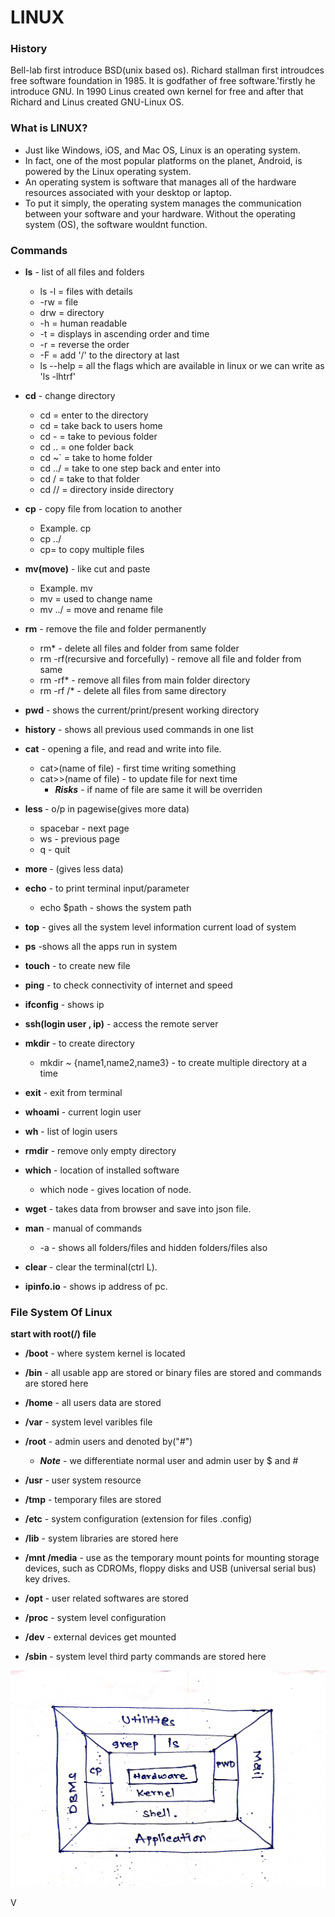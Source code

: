# **LINUX**

### **History**

Bell-lab first introduce BSD(unix based os). Richard stallman first introudces free software foundation in 1985. It is godfather of free software.'firstly he introduce GNU. In 1990 Linus created own kernel for free and after that Richard and Linus created GNU-Linux OS.

### **What is LINUX?**
- Just like Windows, iOS, and Mac OS, Linux is an operating system. 
- In fact, one of the most popular platforms on the planet, Android, is powered by the Linux operating system.
- An operating system is software that manages all of the hardware resources associated with your desktop or laptop.
- To put it simply, the operating system manages the communication between your software and your hardware. Without the operating system (OS), the software wouldnt function.

### **Commands**

- **ls**  -  list of all files and folders
	- ls -l = files with details
	- -rw = file
	- drw = directory
	- -h = human readable
	- -t = displays in ascending order and time
	- -r = reverse the order
	- -F = add '/' to the directory at 	last
	- ls --help = all the flags which are available in linux or we can write as 'ls -lhtrf'


- **cd** - change directory
	- cd<name> = enter to the 	directory
	- cd  = take back to users home
	- cd - = take to pevious 	folder
	- cd .. = one folder back
	- cd ~` = take to home folder
	- cd ../<name> = take to one step back and enter into <name>
	- cd /<name> = take to that folder
	- cd /<name1>/<name2> = directory inside directory

- **cp** -  copy file from location to another
    - Example. cp <source> <destination>
    - cp <source>../<destination>
	- cp<s1><s2><s3><d>= to copy multiple files
	 
	
- **mv(move)** - like cut and paste
    - Example. mv <current file> <destination>
	- mv <old name> <new name> = used to change name
	- mv <name1> ../<name2> = move and rename file

- **rm** -  remove the file and folder permanently
	- rm* -  delete all files and folder from same folder
	- rm -rf(recursive and forcefully) <directory> -  remove all file and folder from same 
	- rm -rf* - remove all files from main folder	directory
	- rm -rf <directory>/* - delete all files from same directory
	
- **pwd** - shows the current/print/present working directory
- **history** - shows all previous used commands in one list
- **cat** -  opening a file, and read and write into file.
	- cat>(name of file) - first time writing something
 	- cat>>(name of file) - to update file for next time
		- ***Risks*** - if name of file are same it will be overriden		
- **less <name>** - o/p in pagewise(gives more data)
	- spacebar - next page
	- ws - previous page
	- q - quit
- **more <name>** - (gives less data)
- **echo** - to print terminal input/parameter
	- echo $path - shows the system path 
- **top** - gives all the system level information current load of system
- **ps** -shows all the apps run in system
- **touch** - to create new file
- **ping** - to check connectivity of internet and speed
- **ifconfig** - shows ip
- **ssh(login user , ip)** - access the remote server
- **mkdir** - to create directory
	- mkdir ~ {name1,name2,name3} - to create multiple directory at a time
- **exit** - exit from terminal
- **whoami** - current login user
- **wh** - list of login users
- **rmdir** - remove only empty directory
- **which** - location of installed software
   - which node - gives location of node.
- **wget** - takes data from browser and save into json file.
- **man** - manual of commands
    - -a -  shows all folders/files and hidden folders/files also 
- **clear** -  clear the terminal(ctrl L).

- **ipinfo.io** - shows ip address of pc.

### **File System Of Linux**

**start with root(/) file**

- **/boot** - where system kernel is located
- **/bin** - all usable app are stored or binary files are stored and commands are stored here
- **/home** - all users data are stored
- **/var** - system level varibles file
- **/root** - admin users and denoted by("#")
	- ***Note*** - we differentiate normal user and admin user by $ and #

- **/usr** - user system resource
- **/tmp** - temporary files are stored
- **/etc** - system configuration (extension for files .config)
- **/lib** - system libraries are stored here
- **/mnt /media** - use as the temporary mount points for mounting storage devices, such as CDROMs, floppy disks and USB (universal serial bus) key drives.
- **/opt** - user related softwares are stored
- **/proc** - system level configuration  
- **/dev** - external devices get mounted
- **/sbin** - system level third party commands are stored here




<p><img src="images\linux.jpg"  width="800px"></p>V
